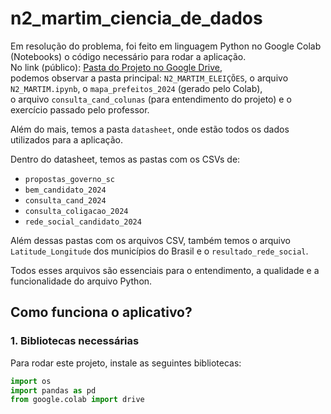 # n2_martim_ciencia_de_dados

Em resolução do problema, foi feito em linguagem Python no Google Colab (Notebooks) o código necessário para rodar a aplicação.  
No link (público): [Pasta do Projeto no Google Drive](https://drive.google.com/drive/folders/1-JMit_RuiWThvjjQS3-QgdHMy62sKIpa?usp=sharing),  
podemos observar a pasta principal: `N2_MARTIM_ELEIÇÕES`, o arquivo `N2_MARTIM.ipynb`, o `mapa_prefeitos_2024` (gerado pelo Colab),  
o arquivo `consulta_cand_colunas` (para entendimento do projeto) e o exercício passado pelo professor.  

Além do mais, temos a pasta `datasheet`, onde estão todos os dados utilizados para a aplicação.

Dentro do datasheet, temos as pastas com os CSVs de:
- `propostas_governo_sc`
- `bem_candidato_2024`
- `consulta_cand_2024`
- `consulta_coligacao_2024`
- `rede_social_candidato_2024`

Além dessas pastas com os arquivos CSV, também temos o arquivo `Latitude_Longitude` dos municípios do Brasil e o `resultado_rede_social`.

Todos esses arquivos são essenciais para o entendimento, a qualidade e a funcionalidade do arquivo Python.

## Como funciona o aplicativo?

### 1. Bibliotecas necessárias

Para rodar este projeto, instale as seguintes bibliotecas:
```python
import os
import pandas as pd
from google.colab import drive
